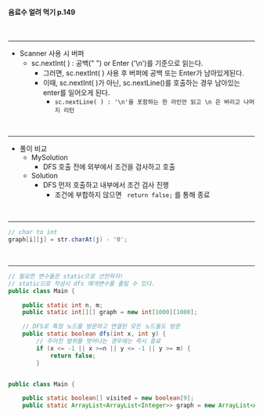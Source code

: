 #### 음료수 얼려 먹기 p.149
<br><hr>
+ Scanner 사용 시 버퍼
  + sc.nextInt( ) : 공백(" ") or Enter ('\n')를 기준으로 읽는다.
    + 그러면, sc.nextInt( ) 사용 후 버퍼에 공백 또는 Enter가 남아있게된다.
    + 이때, sc.nextInt( )가 아닌, sc.nextLine()를 호출하는 경우 남아있는 enter를 일어오게 된다.
      + `sc.nextLine( ) : '\n'을 포함하는 한 라인만 읽고 \n 은 버리고 나머지 리턴`

<br>
<hr>

* 풀이 비교
  * MySolution
    * DFS 호출 전에 외부에서 조건을 검사하고 호출
  * Solution
    * DFS 먼저 호출하고 내부에서 조건 검사 진행
      * 조건에 부합하지 않으면 ``` return false;``` 를 통해 종료

<br>
<hr>

```java
// char to int
graph[i][j] = str.charAt(j) - '0';
```
<br>
<hr>

```java
// 필요한 변수들은 static으로 선언하자!
// static으로 작성시 dfs 매개변수를 줄일 수 있다.
public class Main {

    public static int n, m;
    public static int[][] graph = new int[1000][1000];

    // DFS로 특정 노드를 방문하고 연결된 모든 노드들도 방문
    public static boolean dfs(int x, int y) {
        // 주어진 범위를 벗어나는 경우에는 즉시 종료
        if (x <= -1 || x >=n || y <= -1 || y >= m) {
            return false;
        }


public class Main {

    public static boolean[] visited = new boolean[9];
    public static ArrayList<ArrayList<Integer>> graph = new ArrayList<ArrayList<Integer>>();
```